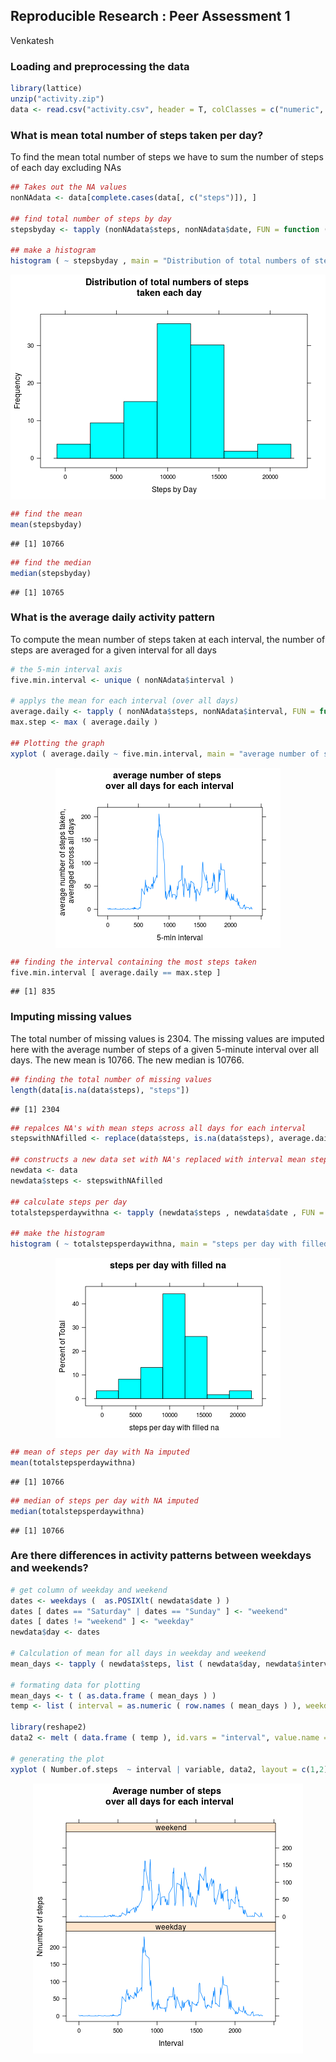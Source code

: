 ## Reproducible Research : Peer Assessment 1
Venkatesh

### Loading and preprocessing the data

```r
library(lattice)
unzip("activity.zip")
data <- read.csv("activity.csv", header = T, colClasses = c("numeric", "Date", "numeric"), stringsAsFactors = FALSE)
```



### What is mean total number of steps taken per day?

To find the mean total number of steps we have to sum the number of steps of each day excluding NAs

```r
## Takes out the NA values
nonNAdata <- data[complete.cases(data[, c("steps")]), ] 

## find total number of steps by day
stepsbyday <- tapply (nonNAdata$steps, nonNAdata$date, FUN = function ( x ) sum ( x ), simplify = TRUE ) 

## make a histogram
histogram ( ~ stepsbyday , main = "Distribution of total numbers of steps \n taken each day" , xlab = "Steps by Day", ylab = "Frequency") 
```

<img src="figure/unnamed-chunk-2.png" title="plot of chunk unnamed-chunk-2" alt="plot of chunk unnamed-chunk-2" style="display: block; margin: auto;" />

```r
## find the mean
mean(stepsbyday) 
```

```
## [1] 10766
```

```r
## find the median
median(stepsbyday) 
```

```
## [1] 10765
```



### What is the average daily activity pattern

To compute the mean number of steps taken at each interval, the number of steps are averaged for a given interval for all days

```r
# the 5-min interval axis
five.min.interval <- unique ( nonNAdata$interval )

# applys the mean for each interval (over all days)
average.daily <- tapply ( nonNAdata$steps, nonNAdata$interval, FUN = function ( x ) mean ( x ) , simplify = TRUE )
max.step <- max ( average.daily )

## Plotting the graph
xyplot ( average.daily ~ five.min.interval, main = "average number of steps \n over all days for each interval" , xlab = "5-min interval", ylab = "average number of steps taken, \n averaged across all days", type="l")
```

<img src="figure/unnamed-chunk-3.png" title="plot of chunk unnamed-chunk-3" alt="plot of chunk unnamed-chunk-3" style="display: block; margin: auto;" />

```r
## finding the interval containing the most steps taken
five.min.interval [ average.daily == max.step ]
```

```
## [1] 835
```



### Imputing missing values

The total number of missing values is 2304. The missing values are imputed here with the average number of steps of a given 5-minute interval over all days. The new mean is 10766. The new median is 10766. 


```r
## finding the total number of missing values
length(data[is.na(data$steps), "steps"]) 
```

```
## [1] 2304
```

```r
## repalces NA's with mean steps across all days for each interval
stepswithNAfilled <- replace(data$steps, is.na(data$steps), average.daily) 

## constructs a new data set with NA's replaced with interval mean steps
newdata <- data
newdata$steps <- stepswithNAfilled

## calculate steps per day
totalstepsperdaywithna <- tapply (newdata$steps , newdata$date , FUN = function ( x ) sum ( x ), simplify = TRUE ) 

## make the histogram
histogram ( ~ totalstepsperdaywithna, main = "steps per day with filled na", xlab = "steps per day with filled na") 
```

<img src="figure/unnamed-chunk-4.png" title="plot of chunk unnamed-chunk-4" alt="plot of chunk unnamed-chunk-4" style="display: block; margin: auto;" />

```r
## mean of steps per day with Na imputed
mean(totalstepsperdaywithna) 
```

```
## [1] 10766
```

```r
## median of steps per day with NA imputed
median(totalstepsperdaywithna) 
```

```
## [1] 10766
```



### Are there differences in activity patterns between weekdays and weekends?

```r
# get column of weekday and weekend
dates <- weekdays (  as.POSIXlt( newdata$date ) )
dates [ dates == "Saturday" | dates == "Sunday" ] <- "weekend"
dates [ dates != "weekend" ] <- "weekday"
newdata$day <- dates

# Calculation of mean for all days in weekday and weekend
mean_days <- tapply ( newdata$steps, list ( newdata$day, newdata$interval ), FUN = function ( x ) mean ( x ), simplify = FALSE )

# formating data for plotting
mean_days <- t ( as.data.frame ( mean_days ) )
temp <- list ( interval = as.numeric ( row.names ( mean_days ) ), weekday = as.numeric ( mean_days [ , "weekday" ] )  , weekend = as.numeric ( mean_days [ , "weekend"] ) )

library(reshape2)
data2 <- melt ( data.frame ( temp ), id.vars = "interval", value.name = "Number.of.steps" )

# generating the plot
xyplot ( Number.of.steps  ~ interval | variable, data2, layout = c(1,2), main = "Average number of steps \n over all days for each interval", xlab = "Interval", ylab = "Nnumber of steps", type="l")
```

<img src="figure/unnamed-chunk-5.png" title="plot of chunk unnamed-chunk-5" alt="plot of chunk unnamed-chunk-5" style="display: block; margin: auto;" />
